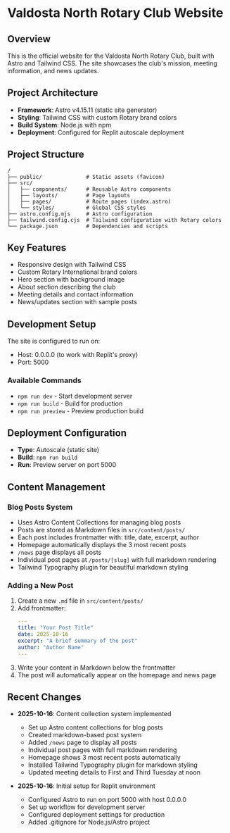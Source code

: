 # Valdosta North Rotary Club Website

## Overview
This is the official website for the Valdosta North Rotary Club, built with Astro and Tailwind CSS. The site showcases the club's mission, meeting information, and news updates.

## Project Architecture
- **Framework**: Astro v4.15.11 (static site generator)
- **Styling**: Tailwind CSS with custom Rotary brand colors
- **Build System**: Node.js with npm
- **Deployment**: Configured for Replit autoscale deployment

## Project Structure
```
/
├── public/              # Static assets (favicon)
├── src/
│   ├── components/      # Reusable Astro components
│   ├── layouts/         # Page layouts
│   ├── pages/           # Route pages (index.astro)
│   └── styles/          # Global CSS styles
├── astro.config.mjs     # Astro configuration
├── tailwind.config.cjs  # Tailwind configuration with Rotary colors
└── package.json         # Dependencies and scripts
```

## Key Features
- Responsive design with Tailwind CSS
- Custom Rotary International brand colors
- Hero section with background image
- About section describing the club
- Meeting details and contact information
- News/updates section with sample posts

## Development Setup
The site is configured to run on:
- Host: 0.0.0.0 (to work with Replit's proxy)
- Port: 5000

### Available Commands
- `npm run dev` - Start development server
- `npm run build` - Build for production
- `npm run preview` - Preview production build

## Deployment Configuration
- **Type**: Autoscale (static site)
- **Build**: `npm run build`
- **Run**: Preview server on port 5000

## Content Management
### Blog Posts System
- Uses Astro Content Collections for managing blog posts
- Posts are stored as Markdown files in `src/content/posts/`
- Each post includes frontmatter with: title, date, excerpt, author
- Homepage automatically displays the 3 most recent posts
- `/news` page displays all posts
- Individual post pages at `/posts/[slug]` with full markdown rendering
- Tailwind Typography plugin for beautiful markdown styling

### Adding a New Post
1. Create a new `.md` file in `src/content/posts/`
2. Add frontmatter:
   ```yaml
   ---
   title: "Your Post Title"
   date: 2025-10-16
   excerpt: "A brief summary of the post"
   author: "Author Name"
   ---
   ```
3. Write your content in Markdown below the frontmatter
4. The post will automatically appear on the homepage and news page

## Recent Changes
- **2025-10-16**: Content collection system implemented
  - Set up Astro content collections for blog posts
  - Created markdown-based post system
  - Added `/news` page to display all posts
  - Individual post pages with full markdown rendering
  - Homepage shows 3 most recent posts automatically
  - Installed Tailwind Typography plugin for markdown styling
  - Updated meeting details to First and Third Tuesday at noon

- **2025-10-16**: Initial setup for Replit environment
  - Configured Astro to run on port 5000 with host 0.0.0.0
  - Set up workflow for development server
  - Configured deployment settings for production
  - Added .gitignore for Node.js/Astro project
